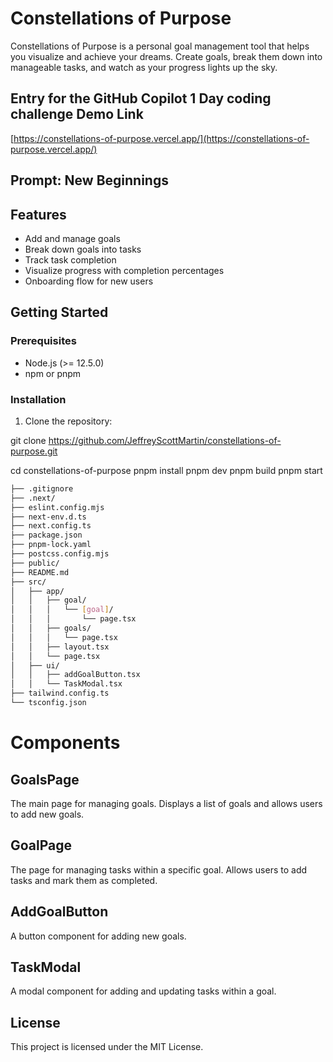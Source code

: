 # Constellations of Purpose

Constellations of Purpose is a personal goal management tool that helps you visualize and achieve your dreams. Create goals, break them down into manageable tasks, and watch as your progress lights up the sky.

## Entry for the GitHub Copilot 1 Day coding challenge Demo Link

[https://constellations-of-purpose.vercel.app/](https://constellations-of-purpose.vercel.app/)

## Prompt: New Beginnings

## Features

- Add and manage goals
- Break down goals into tasks
- Track task completion
- Visualize progress with completion percentages
- Onboarding flow for new users

## Getting Started

### Prerequisites

- Node.js (>= 12.5.0)
- npm or pnpm

### Installation

1. Clone the repository:

git clone https://github.com/JeffreyScottMartin/constellations-of-purpose.git

cd constellations-of-purpose
pnpm install
pnpm dev
pnpm build
pnpm start

```sh
├── .gitignore
├── .next/
├── eslint.config.mjs
├── next-env.d.ts
├── next.config.ts
├── package.json
├── pnpm-lock.yaml
├── postcss.config.mjs
├── public/
├── README.md
├── src/
│   ├── app/
│   │   ├── goal/
│   │   │   └── [goal]/
│   │   │       └── page.tsx
│   │   ├── goals/
│   │   │   └── page.tsx
│   │   ├── layout.tsx
│   │   └── page.tsx
│   ├── ui/
│   │   ├── addGoalButton.tsx
│   │   └── TaskModal.tsx
├── tailwind.config.ts
└── tsconfig.json
```

# Components

## GoalsPage

The main page for managing goals. Displays a list of goals and allows users to add new goals.

## GoalPage

The page for managing tasks within a specific goal. Allows users to add tasks and mark them as completed.

## AddGoalButton

A button component for adding new goals.

## TaskModal

A modal component for adding and updating tasks within a goal.

## License

This project is licensed under the MIT License.
